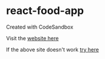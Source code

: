 # react-food-app
Created with CodeSandbox

Visit the [website here](https://csb-wdunv.netlify.app/)

If the above site doesn't work [try here](https://amey0498.github.io/csb-wdunv/)

